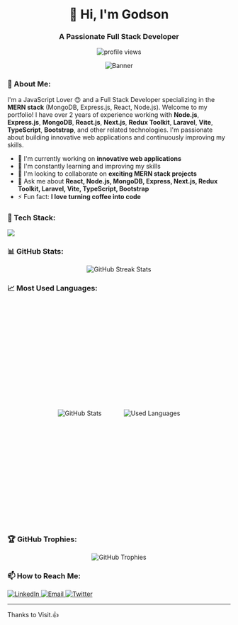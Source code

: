 <h1 align="center">👋 Hi, I'm Godson</h1>
<h3 align="center">A Passionate Full Stack Developer</h3>

<p align="center">
  <img src="https://komarev.com/ghpvc/?username=godsoncodes-cpu&label=Profile%20views&color=0e75b6&style=flat" alt="profile views" />
</p>

<!-- Add your banner image here -->
<p align="center">
<img src="https://res.cloudinary.com/dsb8x3zzb/image/upload/v1741603787/banner_portfolio_wdauqt.png" alt="Banner" />
</p>

### 💫 About Me:
I'm a JavaScript Lover 😍 and a Full Stack Developer specializing in the **MERN stack** (MongoDB, Express.js, React, Node.js). Welcome to my portfolio! I have over 2 years of experience working with **Node.js**, **Express.js**, **MongoDB**, **React.js**, **Next.js**, **Redux Toolkit**, **Laravel**, **Vite**, **TypeScript**, **Bootstrap**, and other related technologies. I'm passionate about building innovative web applications and continuously improving my skills.

- 🔭 I'm currently working on **innovative web applications**
- 🌱 I'm constantly learning and improving my skills
- 👯 I'm looking to collaborate on **exciting MERN stack projects**
- 💬 Ask me about **React, Node.js, MongoDB, Express, Next.js, Redux Toolkit, Laravel, Vite, TypeScript, Bootstrap**
- ⚡ Fun fact: **I love turning coffee into code**

### 🚀 Tech Stack:
<p align="left">
  <a href="https://skillicons.dev">
    <img src="https://skillicons.dev/icons?i=git,github,js,ts,tailwind,react,nextjs,redux,nodejs,express,mongodb,laravel,html,css,bootstrap,figma,postman,vite,api" />
  </a>
</p>

### 📊 GitHub Stats:
<p align="center">
  
  <img src="https://github-readme-streak-stats.herokuapp.com/?user=godsoncodes-cpu&theme=radical" alt="GitHub Streak Stats" />
</p>

### 📈 Most Used Languages:

<p align="center" style="display: flex; justify-content: center; gap: 50px; align-items: center; height:500px">
  <img src="https://github-readme-stats.vercel.app/api?username=godsoncodes-cpu&show_icons=true&theme=radical" alt="GitHub Stats" />
  <img src="https://github-readme-stats.vercel.app/api/top-langs/?username=godsoncodes-cpu&layout=compact&theme=radical" alt="Used Languages" />
</p>

### 🏆 GitHub Trophies:

<p align="center">
  <img src="https://github-profile-trophy.vercel.app/?username=godsoncodes-cpu&theme=radical&no-frame=false&no-bg=true&margin-w=4" alt="GitHub Trophies" />
</p>

### 📫 How to Reach Me:

<p align="left">
  <a href="https://www.linkedin.com/in/romuald-missimahou-zoungla-5100a4228" target="_blank">
    <img src="https://img.shields.io/badge/LinkedIn-%230077B5.svg?style=for-the-badge&logo=linkedin&logoColor=white" alt="LinkedIn"/>
  </a>
  <a href="mailto:missimahouzoun@gmail.com">
    <img src="https://img.shields.io/badge/Email-%23D14836.svg?style=for-the-badge&logo=gmail&logoColor=white" alt="Email"/>
  </a>
  <a href="https://x.com/GeekGodson" target="_blank">
    <img src="https://img.shields.io/badge/Twitter-%231DA1F2.svg?style=for-the-badge&logo=twitter&logoColor=white" alt="Twitter"/>
  </a>
</p>




---

<p align="left">
 Thanks to Visit.👍</🚀😊>
</p>
